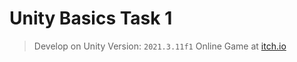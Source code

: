 # Unity Basics Task 1

> Develop on Unity Version: `2021.3.11f1`
> Online Game at [itch.io](https://kfirgoldfarb.itch.io/unity-basics-01)